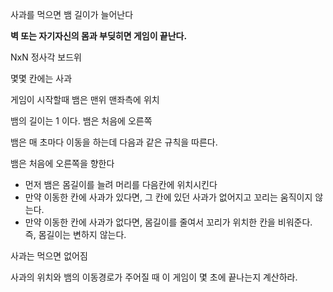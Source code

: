 사과를 먹으면 뱀 길이가 늘어난다

**벽 또는 자기자신의 몸과 부딪히면 게임이 끝난다.**

NxN 정사각 보드위

몇몇 칸에는 사과

게임이 시작할때 뱀은 맨위 맨좌측에 위치

 뱀의 길이는 1 이다. 뱀은 처음에 오른쪽

뱀은 매 초마다 이동을 하는데 다음과 같은 규칙을 따른다.

뱀은 처음에 오른쪽을 향한다

- 먼저 뱀은 몸길이를 늘려 머리를 다음칸에 위치시킨다
- 만약 이동한 칸에 사과가 있다면, 그 칸에 있던 사과가 없어지고 꼬리는 움직이지 않는다.
- 만약 이동한 칸에 사과가 없다면, 몸길이를 줄여서 꼬리가 위치한 칸을 비워준다. 즉, 몸길이는 변하지 않는다.

사과는 먹으면 없어짐

사과의 위치와 뱀의 이동경로가 주어질 때 이 게임이 몇 초에 끝나는지 계산하라.